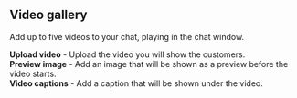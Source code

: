 ## Video gallery
Add up to five videos to your chat, playing in the chat window.

**Upload video** - Upload the video you will show the customers.    
**Preview image** - Add an image that will be shown as a preview before the video starts.    
**Video captions** - Add a caption that will be shown under the video.
